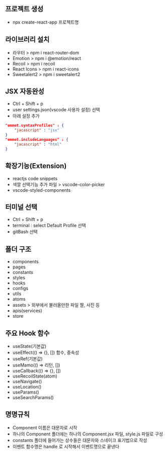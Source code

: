 ## 프로젝트 생성
- npx create-react-app 프로젝트명

## 라이브러리 설치
- 라우터 > npm i react-router-dom
- Emotion > npm i @emotion/react
- Recoil > npm i recoil
- React Icons > npm i react-icons
- Sweetalert2 > npm i sweetalert2

## JSX 자동완성
- Ctrl + Shift + p
- user settings.json(vscode 사용자 설정) 선택
- 아래 설정 추가
```json
"emmet.syntaxProfiles" : {
    "jacascript" : "jsx"
}
"emmet.includeLanguages" : {
    "jacascript" : "html"
}
```

## 확장기능(Extension)
- reactjs code snippets
- 색깔 선택기능 추가 파일 > vscode-color-picker
- vscode-styled-components

## 터미널 선택
- Ctrl + Shift + p
- terminal : select Default Profile 선택
- gitBash 선택

## 폴더 구조
- components
- pages
- constants
- styles
- hooks
- configs
- utils
- atoms
- assets > 외부에서 불러올만한 파일 짤, 사진 등
- apis(services)
- store

## 주요 Hook 함수
- useState(기본값)
- useEffect(() => {}, []) 함수, 중속성
- useRef(기본값)
- useMamo(() => 리턴, [])
- useCallback(() => {}, [])
- useRecoilState(atom)
- useNavigate()
- useLocation()
- useParams()
- useSearchParams()

## 명명규칙
- Component 이름은 대문자로 시작
- 하나의 Component 폴더에는 하나의 Component.jsx 파일, style.js 파일로 구성
- constants 폴더에 들어가는 상수들은 대문자와 스네이크 표기법으로 작성
- 이벤트 함수명은 handle 로 시작해서 이벤트명으로 끝낸다